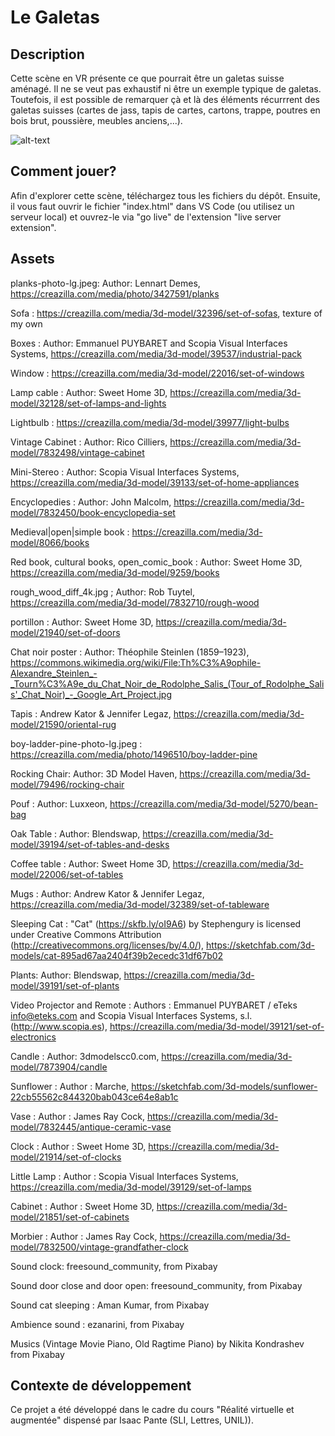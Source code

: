 # Le Galetas
## Description
Cette scène en VR présente ce que pourrait être un galetas suisse aménagé. Il ne se veut pas exhaustif ni être un exemple typique de galetas. Toutefois, il est possible de remarquer çà et là des éléments récurrrent des galetas suisses (cartes de jass, tapis de cartes, cartons, trappe, poutres en bois brut, poussière, meubles anciens,...).

![alt-text](https://github.com/ColinLug/Le_Galetas/blob/main/gif_Le_Galetas.gif)

## Comment jouer?
Afin d'explorer cette scène, téléchargez tous les fichiers du dépôt. Ensuite, il vous faut ouvrir le fichier "index.html" dans VS Code (ou utilisez un serveur local) et ouvrez-le via "go live" de l'extension "live server extension".

## Assets
planks-photo-lg.jpeg: Author: Lennart Demes, https://creazilla.com/media/photo/3427591/planks

Sofa : https://creazilla.com/media/3d-model/32396/set-of-sofas, texture of my own

Boxes : Author: Emmanuel PUYBARET and Scopia Visual Interfaces Systems, https://creazilla.com/media/3d-model/39537/industrial-pack

Window : https://creazilla.com/media/3d-model/22016/set-of-windows

Lamp cable : Author: Sweet Home 3D, https://creazilla.com/media/3d-model/32128/set-of-lamps-and-lights

Lightbulb : https://creazilla.com/media/3d-model/39977/light-bulbs

Vintage Cabinet : Author: Rico Cilliers, https://creazilla.com/media/3d-model/7832498/vintage-cabinet

Mini-Stereo : Author: Scopia Visual Interfaces Systems, https://creazilla.com/media/3d-model/39133/set-of-home-appliances

Encyclopedies : Author: John Malcolm, https://creazilla.com/media/3d-model/7832450/book-encyclopedia-set

Medieval|open|simple book : https://creazilla.com/media/3d-model/8066/books

Red book, cultural books, open_comic_book : Author: Sweet Home 3D, https://creazilla.com/media/3d-model/9259/books

rough_wood_diff_4k.jpg ; Author:  Rob Tuytel, https://creazilla.com/media/3d-model/7832710/rough-wood

portillon : Author: Sweet Home 3D, https://creazilla.com/media/3d-model/21940/set-of-doors

Chat noir poster : Author: Théophile Steinlen  (1859–1923), https://commons.wikimedia.org/wiki/File:Th%C3%A9ophile-Alexandre_Steinlen_-_Tourn%C3%A9e_du_Chat_Noir_de_Rodolphe_Salis_(Tour_of_Rodolphe_Salis'_Chat_Noir)_-_Google_Art_Project.jpg

Tapis :  Andrew Kator & Jennifer Legaz, https://creazilla.com/media/3d-model/21590/oriental-rug

boy-ladder-pine-photo-lg.jpeg : https://creazilla.com/media/photo/1496510/boy-ladder-pine

Rocking Chair: Author: 3D Model Haven, https://creazilla.com/media/3d-model/79496/rocking-chair

Pouf : Author: Luxxeon, https://creazilla.com/media/3d-model/5270/bean-bag

Oak Table : Author: Blendswap, https://creazilla.com/media/3d-model/39194/set-of-tables-and-desks

Coffee table : Author: Sweet Home 3D, https://creazilla.com/media/3d-model/22006/set-of-tables

Mugs : Author:  Andrew Kator & Jennifer Legaz, https://creazilla.com/media/3d-model/32389/set-of-tableware

Sleeping Cat : "Cat" (https://skfb.ly/oI9A6) by Stephengury is licensed under Creative Commons Attribution (http://creativecommons.org/licenses/by/4.0/), https://sketchfab.com/3d-models/cat-895ad67aa2404f39b2ecedc31df67b02

Plants: Author: Blendswap, https://creazilla.com/media/3d-model/39191/set-of-plants

Video Projector and Remote : Authors : Emmanuel PUYBARET / eTeks <info@eteks.com> and Scopia Visual Interfaces Systems, s.l. (http://www.scopia.es), https://creazilla.com/media/3d-model/39121/set-of-electronics

Candle : Author: 3dmodelscc0.com, https://creazilla.com/media/3d-model/7873904/candle

Sunflower : Author : Marche, https://sketchfab.com/3d-models/sunflower-22cb55562c844320bab043ce64e8ab1c

Vase : Author : James Ray Cock, https://creazilla.com/media/3d-model/7832445/antique-ceramic-vase

Clock : Author : Sweet Home 3D, https://creazilla.com/media/3d-model/21914/set-of-clocks

Little Lamp : Author : Scopia Visual Interfaces Systems, https://creazilla.com/media/3d-model/39129/set-of-lamps

Cabinet : Author : Sweet Home 3D, https://creazilla.com/media/3d-model/21851/set-of-cabinets

Morbier : Author : James Ray Cock, https://creazilla.com/media/3d-model/7832500/vintage-grandfather-clock

Sound clock: freesound_community, from Pixabay

Sound door close and door open: freesound_community, from Pixabay

Sound cat sleeping : Aman Kumar, from Pixabay

Ambience sound : ezanarini, from Pixabay

Musics (Vintage Movie Piano, Old Ragtime Piano) by Nikita Kondrashev from Pixabay
## Contexte de développement
Ce projet a été développé dans le cadre du cours "Réalité virtuelle et augmentée" dispensé par Isaac Pante (SLI, Lettres, UNIL)).
